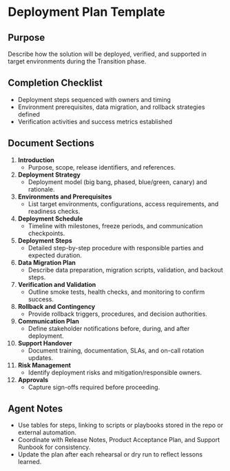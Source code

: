 # Deployment Plan Template


## Purpose
Describe how the solution will be deployed, verified, and supported in target environments during the Transition phase.

## Completion Checklist
- Deployment steps sequenced with owners and timing
- Environment prerequisites, data migration, and rollback strategies defined
- Verification activities and success metrics established

## Document Sections
1. **Introduction**
   - Purpose, scope, release identifiers, and references.
2. **Deployment Strategy**
   - Deployment model (big bang, phased, blue/green, canary) and rationale.
3. **Environments and Prerequisites**
   - List target environments, configurations, access requirements, and readiness checks.
4. **Deployment Schedule**
   - Timeline with milestones, freeze periods, and communication checkpoints.
5. **Deployment Steps**
   - Detailed step-by-step procedure with responsible parties and expected duration.
6. **Data Migration Plan**
   - Describe data preparation, migration scripts, validation, and backout steps.
7. **Verification and Validation**
   - Outline smoke tests, health checks, and monitoring to confirm success.
8. **Rollback and Contingency**
   - Provide rollback triggers, procedures, and decision authorities.
9. **Communication Plan**
   - Define stakeholder notifications before, during, and after deployment.
10. **Support Handover**
    - Document training, documentation, SLAs, and on-call rotation updates.
11. **Risk Management**
    - Identify deployment risks and mitigation/responsible owners.
12. **Approvals**
    - Capture sign-offs required before proceeding.

## Agent Notes
- Use tables for steps, linking to scripts or playbooks stored in the repo or external automation.
- Coordinate with Release Notes, Product Acceptance Plan, and Support Runbook for consistency.
- Update the plan after each rehearsal or dry run to reflect lessons learned.
